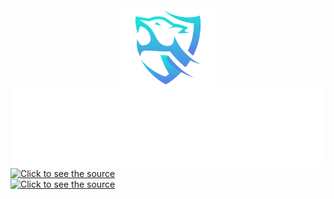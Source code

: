 <div align="center">
  <img class="image" height="125px" src="logo.png"/>
  <img class="image" height="125px" src="title.svg"/>
</div>

<div align="left">
 <a class="link" href="https://thewampuscats.org">
  <img class="image" height="50px" src="website_link.svg" alt="Click to see the source">
 </a>
 <br/>
 <a class="link" href="https://discord.gg/QwgKNGEw7F">
  <img class="image" height="50px" src="discord.svg" alt="Click to see the source">
 </a>
</div>
